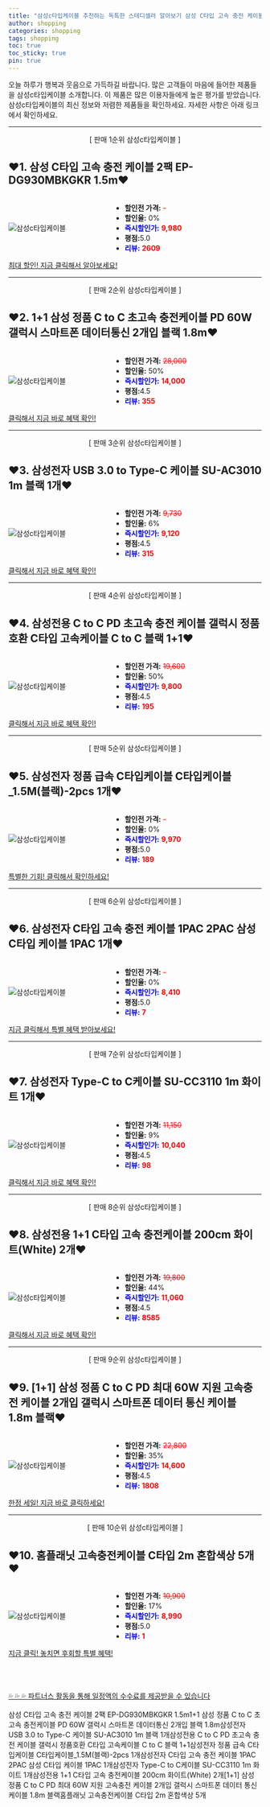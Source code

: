 ```yaml
---
title: "삼성c타입케이블 추천하는 독특한 스테디셀러 알아보기 삼성 C타입 고속 충전 케이블"
author: shopping
categories: shopping
tags: shopping
toc: true
toc_sticky: true
pin: true
---
```

오늘 하루가 행복과 웃음으로 가득하길 바랍니다. 많은 고객들이 마음에 들어한 제품들을 삼성c타입케이블 소개합니다. 이 제품은 많은 이용자들에게 높은 평가를 받았습니다. 삼성c타입케이블의 최신 정보와 저렴한 제품들을 확인하세요. 자세한 사항은 아래 링크에서 확인하세요.

---
<p class="toplist" style="margin: 0 auto; display: block; width: fit-content;">[ 판매 1순위 삼성c타입케이블 ]</p>

<h2><strong>❤️1. 삼성 C타입 고속 충전 케이블 2팩 EP-DG930MBKGKR 1.5m❤️</strong></h2>

<div style="display: flex; align-items: center;">
    <div style="flex: 0.4;">
        <img src="https://thumbnail10.coupangcdn.com/thumbnails/remote/230x230ex/image/vendor_inventory/1119/c5090421066c3e325e506d6bdaa824c797a89b65583cbe493dd1b6834b33.jpg" alt="삼성c타입케이블" style="max-width: 100%;">
    </div>
    <div style="flex: 0.6; margin-left: 10px;">
        <ul>
            <li><strong>할인전 가격:</strong> <del style="color: red;">-</del></li>
            <li><strong>할인율:</strong> 0%</li>
            <li><span style='color:blue'><strong>즉시할인가:</strong></span> <span style='color:red'><strong>9,980</strong></span></li>
            <li><strong>평점:</strong>5.0</li>
            <li><span style='color:blue'><strong>리뷰:</strong></span> <span style='color:red'><strong>2609</strong></span></li>
        </ul>
    </div>
</div>
<div class="center">
    <a href="https://William4Davisa.github.io?lptag=AF9450613&subid=githubio&pageKey=7447140430&traceid=V0-153&itemId=10328073484&vendorItemId=80280694809" class="myButton">
        최대 할인! 지금 클릭해서 알아보세요!
    </a>
</div>


---
<p class="toplist" style="margin: 0 auto; display: block; width: fit-content;">[ 판매 2순위 삼성c타입케이블 ]</p>

<h2><strong>❤️2. 1+1 삼성 정품 C to C 초고속 충전케이블 PD 60W 갤럭시 스마트폰 데이터통신 2개입 블랙 1.8m❤️</strong></h2>

<div style="display: flex; align-items: center;">
    <div style="flex: 0.4;">
        <img src="https://thumbnail7.coupangcdn.com/thumbnails/remote/230x230ex/image/vendor_inventory/0778/13a5fe04f141cf70535306753ecb0c8822b3e351808d449f741436769275.jpg" alt="삼성c타입케이블" style="max-width: 100%;">
    </div>
    <div style="flex: 0.6; margin-left: 10px;">
        <ul>
            <li><strong>할인전 가격:</strong> <del style="color: red;">28,000</del></li>
            <li><strong>할인율:</strong> 50%</li>
            <li><span style='color:blue'><strong>즉시할인가:</strong></span> <span style='color:red'><strong>14,000</strong></span></li>
            <li><strong>평점:</strong>4.5</li>
            <li><span style='color:blue'><strong>리뷰:</strong></span> <span style='color:red'><strong>355</strong></span></li>
        </ul>
    </div>
</div>
<div class="center">
    <a href="https://William4Davisa.github.io?lptag=AF9450613&subid=githubio&pageKey=7803706447&traceid=V0-153&itemId=21141602092&vendorItemId=88203229938" class="myButton">
        클릭해서 지금 바로 혜택 확인!
    </a>
</div>


---
<p class="toplist" style="margin: 0 auto; display: block; width: fit-content;">[ 판매 3순위 삼성c타입케이블 ]</p>

<h2><strong>❤️3. 삼성전자 USB 3.0 to Type-C 케이블 SU-AC3010 1m 블랙 1개❤️</strong></h2>

<div style="display: flex; align-items: center;">
    <div style="flex: 0.4;">
        <img src="https://thumbnail9.coupangcdn.com/thumbnails/remote/230x230ex/image/retail/images/2023/05/12/16/3/5ffc4e1f-7577-4003-a1bd-bfc8e899236e.jpg" alt="삼성c타입케이블" style="max-width: 100%;">
    </div>
    <div style="flex: 0.6; margin-left: 10px;">
        <ul>
            <li><strong>할인전 가격:</strong> <del style="color: red;">9,730</del></li>
            <li><strong>할인율:</strong> 6%</li>
            <li><span style='color:blue'><strong>즉시할인가:</strong></span> <span style='color:red'><strong>9,120</strong></span></li>
            <li><strong>평점:</strong>4.5</li>
            <li><span style='color:blue'><strong>리뷰:</strong></span> <span style='color:red'><strong>315</strong></span></li>
        </ul>
    </div>
</div>
<div class="center">
    <a href="https://William4Davisa.github.io?lptag=AF9450613&subid=githubio&pageKey=7180829929&traceid=V0-153&itemId=18110401903&vendorItemId=85948250431" class="myButton">
        클릭해서 지금 바로 혜택 확인!
    </a>
</div>


---
<p class="toplist" style="margin: 0 auto; display: block; width: fit-content;">[ 판매 4순위 삼성c타입케이블 ]</p>

<h2><strong>❤️4. 삼성전용 C to C PD 초고속 충전 케이블 갤럭시 정품호환 C타입 고속케이블 C to C 블랙 1+1❤️</strong></h2>

<div style="display: flex; align-items: center;">
    <div style="flex: 0.4;">
        <img src="https://thumbnail7.coupangcdn.com/thumbnails/remote/230x230ex/image/vendor_inventory/0b8f/cc59c6c0b0791ef900b39d391aee7bd30b9158b07cda7b7f248f8de4abb3.jpg" alt="삼성c타입케이블" style="max-width: 100%;">
    </div>
    <div style="flex: 0.6; margin-left: 10px;">
        <ul>
            <li><strong>할인전 가격:</strong> <del style="color: red;">19,600</del></li>
            <li><strong>할인율:</strong> 50%</li>
            <li><span style='color:blue'><strong>즉시할인가:</strong></span> <span style='color:red'><strong>9,800</strong></span></li>
            <li><strong>평점:</strong>4.5</li>
            <li><span style='color:blue'><strong>리뷰:</strong></span> <span style='color:red'><strong>195</strong></span></li>
        </ul>
    </div>
</div>
<div class="center">
    <a href="https://William4Davisa.github.io?lptag=AF9450613&subid=githubio&pageKey=7783678760&traceid=V0-153&itemId=21042370895&vendorItemId=82572536754" class="myButton">
        클릭해서 지금 바로 혜택 확인!
    </a>
</div>


---
<p class="toplist" style="margin: 0 auto; display: block; width: fit-content;">[ 판매 5순위 삼성c타입케이블 ]</p>

<h2><strong>❤️5. 삼성전자 정품 급속 C타입케이블 C타입케이블_1.5M(블랙)-2pcs 1개❤️</strong></h2>

<div style="display: flex; align-items: center;">
    <div style="flex: 0.4;">
        <img src="https://thumbnail8.coupangcdn.com/thumbnails/remote/230x230ex/image/vendor_inventory/4f89/fd31629e7d3c49a5a00e6d8951bb1db412d210a2b8c074c649b6982a3643.jpg" alt="삼성c타입케이블" style="max-width: 100%;">
    </div>
    <div style="flex: 0.6; margin-left: 10px;">
        <ul>
            <li><strong>할인전 가격:</strong> <del style="color: red;">-</del></li>
            <li><strong>할인율:</strong> 0%</li>
            <li><span style='color:blue'><strong>즉시할인가:</strong></span> <span style='color:red'><strong>9,970</strong></span></li>
            <li><strong>평점:</strong>5.0</li>
            <li><span style='color:blue'><strong>리뷰:</strong></span> <span style='color:red'><strong>189</strong></span></li>
        </ul>
    </div>
</div>
<div class="center">
    <a href="https://William4Davisa.github.io?lptag=AF9450613&subid=githubio&pageKey=147433164&traceid=V0-153&itemId=426573222&vendorItemId=85294266673" class="myButton">
        특별한 기회! 클릭해서 확인하세요!
    </a>
</div>


---
<p class="toplist" style="margin: 0 auto; display: block; width: fit-content;">[ 판매 6순위 삼성c타입케이블 ]</p>

<h2><strong>❤️6. 삼성전자 C타입 고속 충전 케이블 1PAC 2PAC 삼성 C타입 케이블 1PAC 1개❤️</strong></h2>

<div style="display: flex; align-items: center;">
    <div style="flex: 0.4;">
        <img src="https://thumbnail7.coupangcdn.com/thumbnails/remote/230x230ex/image/vendor_inventory/cdaf/b390d828fa76e61bd609f25b51cc2f4e138aef25399d002822975b64501e.jpg" alt="삼성c타입케이블" style="max-width: 100%;">
    </div>
    <div style="flex: 0.6; margin-left: 10px;">
        <ul>
            <li><strong>할인전 가격:</strong> <del style="color: red;">-</del></li>
            <li><strong>할인율:</strong> 0%</li>
            <li><span style='color:blue'><strong>즉시할인가:</strong></span> <span style='color:red'><strong>8,410</strong></span></li>
            <li><strong>평점:</strong>5.0</li>
            <li><span style='color:blue'><strong>리뷰:</strong></span> <span style='color:red'><strong>7</strong></span></li>
        </ul>
    </div>
</div>
<div class="center">
    <a href="https://William4Davisa.github.io?lptag=AF9450613&subid=githubio&pageKey=187256623&traceid=V0-153&itemId=535174087&vendorItemId=5616504647" class="myButton">
        지금 클릭해서 특별 혜택 받아보세요!
    </a>
</div>


---
<p class="toplist" style="margin: 0 auto; display: block; width: fit-content;">[ 판매 7순위 삼성c타입케이블 ]</p>

<h2><strong>❤️7. 삼성전자 Type-C to C케이블 SU-CC3110 1m 화이트 1개❤️</strong></h2>

<div style="display: flex; align-items: center;">
    <div style="flex: 0.4;">
        <img src="https://thumbnail10.coupangcdn.com/thumbnails/remote/230x230ex/image/retail/images/2023/05/12/15/5/f83dbf31-41ed-4f2f-b050-3c945c9642e2.jpg" alt="삼성c타입케이블" style="max-width: 100%;">
    </div>
    <div style="flex: 0.6; margin-left: 10px;">
        <ul>
            <li><strong>할인전 가격:</strong> <del style="color: red;">11,150</del></li>
            <li><strong>할인율:</strong> 9%</li>
            <li><span style='color:blue'><strong>즉시할인가:</strong></span> <span style='color:red'><strong>10,040</strong></span></li>
            <li><strong>평점:</strong>4.5</li>
            <li><span style='color:blue'><strong>리뷰:</strong></span> <span style='color:red'><strong>98</strong></span></li>
        </ul>
    </div>
</div>
<div class="center">
    <a href="https://William4Davisa.github.io?lptag=AF9450613&subid=githubio&pageKey=7487597222&traceid=V0-153&itemId=18110401904&vendorItemId=85948194500" class="myButton">
        클릭해서 지금 바로 혜택 확인!
    </a>
</div>


---
<p class="toplist" style="margin: 0 auto; display: block; width: fit-content;">[ 판매 8순위 삼성c타입케이블 ]</p>

<h2><strong>❤️8. 삼성전용 1+1 C타입 고속 충전케이블 200cm 화이트(White) 2개❤️</strong></h2>

<div style="display: flex; align-items: center;">
    <div style="flex: 0.4;">
        <img src="https://thumbnail10.coupangcdn.com/thumbnails/remote/230x230ex/image/vendor_inventory/2e71/2342e01963b096100d87ed90b05e0feba7637bd738e5151b3619d1c50cec.jpg" alt="삼성c타입케이블" style="max-width: 100%;">
    </div>
    <div style="flex: 0.6; margin-left: 10px;">
        <ul>
            <li><strong>할인전 가격:</strong> <del style="color: red;">19,800</del></li>
            <li><strong>할인율:</strong> 44%</li>
            <li><span style='color:blue'><strong>즉시할인가:</strong></span> <span style='color:red'><strong>11,060</strong></span></li>
            <li><strong>평점:</strong>4.5</li>
            <li><span style='color:blue'><strong>리뷰:</strong></span> <span style='color:red'><strong>8585</strong></span></li>
        </ul>
    </div>
</div>
<div class="center">
    <a href="https://William4Davisa.github.io?lptag=AF9450613&subid=githubio&pageKey=6842952286&traceid=V0-153&itemId=19518598367&vendorItemId=88205173093" class="myButton">
        클릭해서 지금 바로 혜택 확인!
    </a>
</div>


---
<p class="toplist" style="margin: 0 auto; display: block; width: fit-content;">[ 판매 9순위 삼성c타입케이블 ]</p>

<h2><strong>❤️9. [1+1] 삼성 정품 C to C PD 최대 60W 지원 고속충전 케이블 2개입 갤럭시 스마트폰 데이터 통신 케이블 1.8m 블랙❤️</strong></h2>

<div style="display: flex; align-items: center;">
    <div style="flex: 0.4;">
        <img src="https://thumbnail8.coupangcdn.com/thumbnails/remote/230x230ex/image/vendor_inventory/fa21/fc68cd0a5ae3fd52672c4a7c92557a003430cae9db4b78028d6e1bc909b8.jpg" alt="삼성c타입케이블" style="max-width: 100%;">
    </div>
    <div style="flex: 0.6; margin-left: 10px;">
        <ul>
            <li><strong>할인전 가격:</strong> <del style="color: red;">22,800</del></li>
            <li><strong>할인율:</strong> 35%</li>
            <li><span style='color:blue'><strong>즉시할인가:</strong></span> <span style='color:red'><strong>14,600</strong></span></li>
            <li><strong>평점:</strong>4.5</li>
            <li><span style='color:blue'><strong>리뷰:</strong></span> <span style='color:red'><strong>1808</strong></span></li>
        </ul>
    </div>
</div>
<div class="center">
    <a href="https://William4Davisa.github.io?lptag=AF9450613&subid=githubio&pageKey=7242780687&traceid=V0-153&itemId=18406839621&vendorItemId=84147236138" class="myButton">
        한정 세일! 지금 바로 클릭하세요!
    </a>
</div>


---
<p class="toplist" style="margin: 0 auto; display: block; width: fit-content;">[ 판매 10순위 삼성c타입케이블 ]</p>

<h2><strong>❤️10. 홈플래닛 고속충전케이블 C타입 2m 혼합색상 5개❤️</strong></h2>

<div style="display: flex; align-items: center;">
    <div style="flex: 0.4;">
        <img src="https://thumbnail6.coupangcdn.com/thumbnails/remote/230x230ex/image/retail/images/1490961779727411-9a06e8bd-734a-4d67-bce6-9365da1356a6.jpg" alt="삼성c타입케이블" style="max-width: 100%;">
    </div>
    <div style="flex: 0.6; margin-left: 10px;">
        <ul>
            <li><strong>할인전 가격:</strong> <del style="color: red;">10,900</del></li>
            <li><strong>할인율:</strong> 17%</li>
            <li><span style='color:blue'><strong>즉시할인가:</strong></span> <span style='color:red'><strong>8,990</strong></span></li>
            <li><strong>평점:</strong>5.0</li>
            <li><span style='color:blue'><strong>리뷰:</strong></span> <span style='color:red'><strong>1</strong></span></li>
        </ul>
    </div>
</div>
<div class="center">
    <a href="https://William4Davisa.github.io?lptag=AF9450613&subid=githubio&pageKey=8204719531&traceid=V0-153&itemId=23530943788&vendorItemId=88461047302" class="myButton">
        지금 클릭! 놓치면 후회할 특별 혜택!
    </a>
</div>

<br><br><br>[💦 💦 💦 파트너스 활동을 통해 일정액의 수수료를 제공받을 수 있습니다](https://link.coupang.com/a/bcpT2c)<br><br>삼성 C타입 고속 충전 케이블 2팩 EP-DG930MBKGKR 1.5m1+1 삼성 정품 C to C 초고속 충전케이블 PD 60W 갤럭시 스마트폰 데이터통신 2개입 블랙 1.8m삼성전자 USB 3.0 to Type-C 케이블 SU-AC3010 1m 블랙 1개삼성전용 C to C PD 초고속 충전 케이블 갤럭시 정품호환 C타입 고속케이블 C to C 블랙 1+1삼성전자 정품 급속 C타입케이블 C타입케이블_1.5M(블랙)-2pcs 1개삼성전자 C타입 고속 충전 케이블 1PAC 2PAC 삼성 C타입 케이블 1PAC 1개삼성전자 Type-C to C케이블 SU-CC3110 1m 화이트 1개삼성전용 1+1 C타입 고속 충전케이블 200cm 화이트(White) 2개[1+1] 삼성 정품 C to C PD 최대 60W 지원 고속충전 케이블 2개입 갤럭시 스마트폰 데이터 통신 케이블 1.8m 블랙홈플래닛 고속충전케이블 C타입 2m 혼합색상 5개